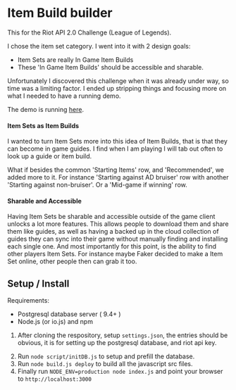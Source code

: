 # Item Build builder 

This for the Riot API 2.0 Challenge (League of Legends). 

I chose the item set category. I went into it with 2 design goals:
- Item Sets are really In Game Item Builds
- These 'In Game Item Builds' should be accessible and sharable.

Unfortunately I discovered this challenge when it was already under way, so time was a limiting factor. I ended up stripping things and focusing more on what I needed to have a running demo.

The demo is running [here](http://league-asdf12.rhcloud.com/#/).

#### Item Sets as Item Builds
I wanted to turn Item Sets more into this idea of Item Builds, that is that they can become in game guides. I find when I am playing I will tab out often to look up a guide or item build. 

What if besides the common 'Starting Items' row, and 'Recommended', we added more to it. For instance 'Starting against AD bruiser' row with another 'Starting against non-bruiser'. Or a 'Mid-game if winning' row.

#### Sharable and Accessible
Having Item Sets be sharable and accessible outside of the game client unlocks a lot more features. This allows people to download them and share them like guides, as well as having a backed up in the cloud collection of guides they can sync into their game without manually finding and installing each single one. And most importantly for this point, is the ability to find other players Item Sets. For instance maybe Faker decided to make a Item Set online, other people then can grab it too.

## Setup / Install
Requirements:
- Postgresql database server ( 9.4+ )
- Node.js (or io.js) and npm

1) After cloning the respository, setup `settings.json`, the entries should be obvious, it is for setting up the postgresql database, and riot api key.

2. Run `node script/initDB.js` to setup and prefill the database.
3. Run `node build.js deploy` to build all the javascript src files.
4. Finally run `NODE_ENV=production node index.js` and point your browser to `http://localhost:3000`